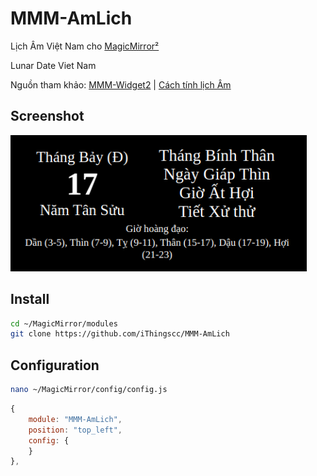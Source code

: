 # MMM-AmLich
Lịch Âm Việt Nam cho [MagicMirror²](https://magicmirror.builders/)

Lunar Date Viet Nam

Nguồn tham khảo: [MMM-Widget2](https://github.com/ulrichwisser/MMM-Widget2) | [Cách tính lịch Âm](https://www.informatik.uni-leipzig.de/~duc/amlich/)

## Screenshot
![Screenshot](https://github.com/diyeverythingvn/MMM-AmLich/blob/main/MMM-AmLich.PNG?raw=true)

## Install
```sh
cd ~/MagicMirror/modules
git clone https://github.com/iThingscc/MMM-AmLich
```

## Configuration
```sh
nano ~/MagicMirror/config/config.js
```

```js
{
	module: "MMM-AmLich",
	position: "top_left",
	config: {
	}
},
```


